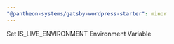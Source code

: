 ```yaml
---
"@pantheon-systems/gatsby-wordpress-starter": minor
---
```


Set IS_LIVE_ENVIRONMENT Environment Variable
